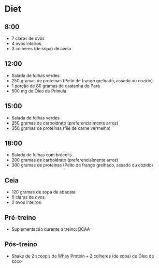 # Diet 

## 8:00

- 7 claras de ovos
- 4 ovos inteiros
- 3 colheres (de sopa) de aveia

## 12:00

- Salada de folhas verdes
- 250 gramas de proteínas (Peito de frango grelhado, assado ou cozido)
- 1 porção de 80 gramas de castanha do Pará
- 500 mg de Óleo de Prímula

## 15:00

- Salada de folhas verdes
- 250 gramas de carboidrato (preferencialmente arroz)
- 350 gramas de proteínas (filé de carne vermelha)

## 18:00

- Salada de folhas com brócolis
- 200 gramas de carboidrato (preferencialmente arroz)
- 300 gramas de proteínas (Peito de frango grelhado, assado ou cozido)

## Ceia

- 120 gramas de sopa de abacate
- 9 claras de ovos
- 2 ovos inteiros

## Pré-treino

- Suplementação durante o treino: BCAA

## Pós-treino

- Shake de 2 scoop’s de Whey Protein + 2 colheres (de sopa) de Óleo de coco
